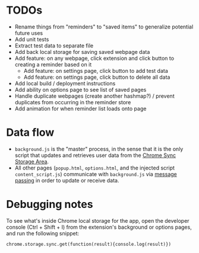 # TODOs
- Rename things from "reminders" to "saved items" to generalize potential
future uses
- Add unit tests
- Extract test data to separate file
- Add back local storage for saving saved webpage data
- Add feature: on any webpage, click extension and click button to creating a
reminder based on it
    - Add feature: on settings page, click button to add test data
    - Add feature: on settings page, click button to delete all data
- Add local build / deployment instructions
- Add ability on options page to see list of saved pages
- Handle duplicate webpages (create another hashmap?) / prevent duplicates from
occurring in the reminder store
- Add animation for when reminder list loads onto page

# Data flow
- `background.js` is the "master" process, in the sense that it is the only script that
updates and retrieves user data from the
[Chrome Sync Storage Area](https://developer.chrome.com/extensions/storage).
- All other pages (`popup.html`, `options.html`, and the injected script
`content_script.js`) communicate with `background.js` via
[message passing](https://developer.chrome.com/extensions/messaging) in order
to update or receive data.

# Debugging notes
To see what's inside Chrome local storage for the app, open the developer
console (Ctrl + Shift + I) from the extension's background or options pages,
and run the following snippet:

```
chrome.storage.sync.get(function(result){console.log(result)})
```
